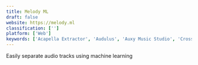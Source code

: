 ```yaml
---
title: Melody ML
draft: false 
website: https://melody.ml
classification: ['']
platform: ['Web']
keywords: ['Acapella Extractor', 'Audulus', 'Auxy Music Studio', 'Crossfader', 'FL Studio Mobile', 'Google Music Lab', 'Graphic Foundry', 'Groovebox', 'Groovebox: Beat & Synth Studio', 'JAM - Shake your sound', 'Magenta Studio', 'Moises', 'Musicon', 'RecordGram', 'Rhythmo', 'Sampulator', 'Sononym', 'Spleeter', 'Until AM']
---
```

Easily separate audio tracks using machine learning